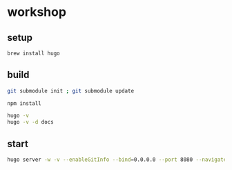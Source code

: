 # workshop

## setup

```bash
brew install hugo
```

## build

```bash
git submodule init ; git submodule update

npm install

hugo -v
hugo -v -d docs
```

## start

```bash
hugo server -w -v --enableGitInfo --bind=0.0.0.0 --port 8080 --navigateToChanged
```
